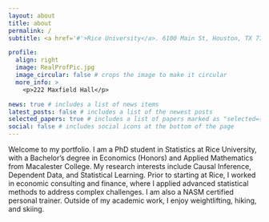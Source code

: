 ```yaml
---
layout: about
title: about
permalink: /
subtitle: <a href='#'>Rice University</a>. 6100 Main St, Houston, TX 77005. nd56@rice.edu

profile:
  align: right
  image: RealProfPic.jpg
  image_circular: false # crops the image to make it circular
  more_info: >
    <p>222 Maxfield Hall</p>

news: true # includes a list of news items
latest_posts: false # includes a list of the newest posts
selected_papers: true # includes a list of papers marked as "selected={true}"
social: false # includes social icons at the bottom of the page
---
```


Welcome to my portfolio. I am a PhD student in Statistics at Rice University, with a Bachelor’s degree in Economics (Honors) and Applied Mathematics from Macalester College. My research interests include Causal Inference, Dependent Data, and Statistical Learning. Prior to starting at Rice, I worked in economic consulting and finance, where I applied advanced statistical methods to address complex challenges. I am also a NASM certified personal trainer. Outside of my academic work, I enjoy weightlifting, hiking, and skiing. 